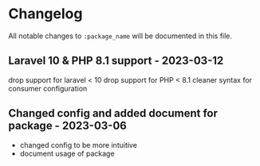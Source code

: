 # Changelog

All notable changes to `:package_name` will be documented in this file.

## Laravel 10 & PHP 8.1 support - 2023-03-12

drop support for laravel < 10
drop support for PHP < 8.1
cleaner syntax for consumer configuration

## Changed config and added document for package - 2023-03-06

- changed config to be more intuitive
- document usage of package
